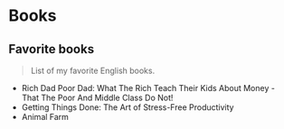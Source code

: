 # Books

## Favorite books

> List of my favorite English books.

* Rich Dad Poor Dad: What The Rich Teach Their Kids About Money - That The Poor And Middle Class Do Not!
* Getting Things Done: The Art of Stress-Free Productivity
* Animal Farm

